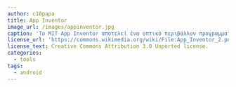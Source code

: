 ```yaml
---
author: c18papa
title: App Inventor
image_url: /images/appinventor.jpg
caption: 'To MIT App Inventor αποτελεί ένα οπτικό περιβάλλον προγραμματισμού με πλακίδια (blocks), για τη δημιουργία εφαρμογών για κινητά τηλέφωνα με λειτουργικό σύστημα Android. Είναι ιδανικό για χρήστες με ελάχιστη ή και καθόλου σχετική εμπειρία προγραμματισμού όπου μπορούν σε λιγότερο από μια ώρα να έχουν δημιουργήσει τη δική τους android εφαρμογή.'
license_url: 'https://commons.wikimedia.org/wiki/File:App_Inventor_2.png'
license_text: Creative Commons Attribution 3.0 Unported license.
categories:
  - tools
tags:
  - android
---
```

